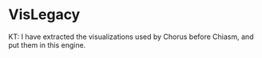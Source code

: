 # VisLegacy

KT: I have extracted the visualizations used by Chorus before Chiasm, and put them in this engine.